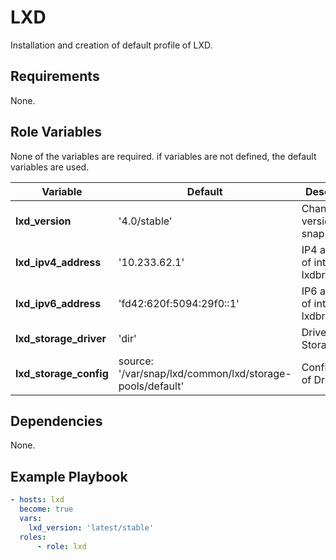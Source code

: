 LXD
=========

Installation and creation of default profile of LXD.

Requirements
------------

None.

Role Variables
--------------

None of the variables are required. if variables are not defined, the default variables are used.

| Variable                     | Default                                                  | Description                                 |
| -----------------------------| ---------------------------------------------------------| --------------------------------------------|
| **lxd_version**              | '4.0/stable'                                             | Channel version of snap lxd.                |
| **lxd_ipv4_address**         | '10.233.62.1'                                            | IP4 address of interface lxdbr0.            |
| **lxd_ipv6_address**         | 'fd42:620f:5094:29f0::1'                                 | IP6 address of interface lxdbr0.            |
| **lxd_storage_driver**       | 'dir'                                                    | Driver of Storage Pool.                     |
| **lxd_storage_config**       | source: '/var/snap/lxd/common/lxd/storage-pools/default' | Configuration of Driver.                    |

Dependencies
--------------

None.

Example Playbook
----------------

```yaml
- hosts: lxd
  become: true
  vars:
    lxd_version: 'latest/stable'
  roles:
      - role: lxd
```
